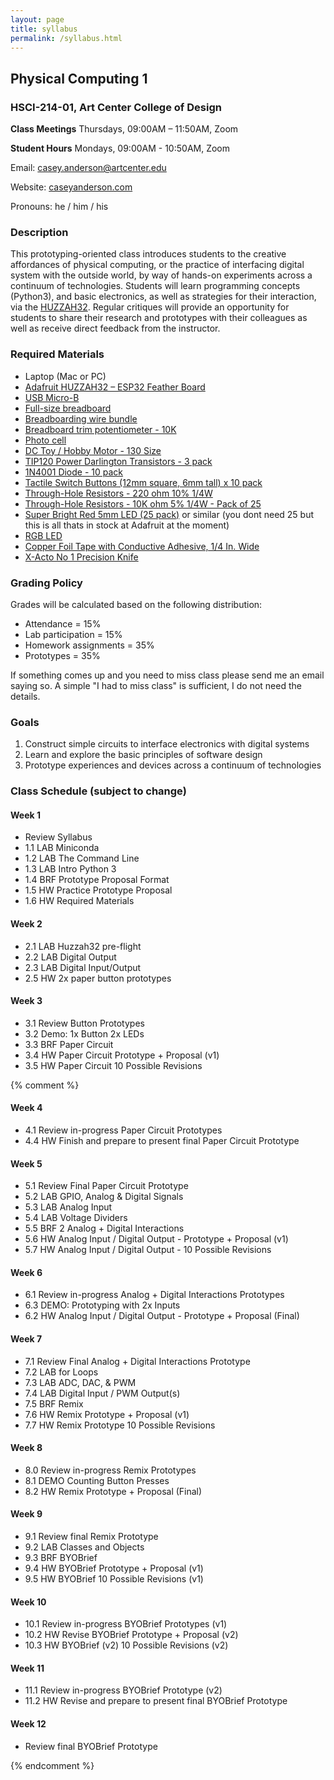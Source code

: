 ```yaml
---
layout: page
title: syllabus
permalink: /syllabus.html
---
```


## Physical Computing 1
### HSCI-214-01, Art Center College of Design
**Class Meetings** Thursdays, 09:00AM – 11:50AM, Zoom

**Student Hours** Mondays, 09:00AM - 10:50AM, Zoom

Email: casey.anderson@artcenter.edu

Website: [caseyanderson.com](https://caseyanderson.com/)

Pronouns: he / him / his


### Description

This prototyping-oriented class introduces students to the creative affordances of physical computing, or the practice of interfacing digital system with the outside world, by way of hands-on experiments across a continuum of technologies. Students will learn programming concepts (Python3), and basic electronics, as well as strategies for their interaction, via the [HUZZAH32](https://www.adafruit.com/product/3405). Regular critiques will provide an opportunity for students to share their research and prototypes with their colleagues as well as receive direct feedback from the instructor.


### Required Materials

* Laptop (Mac or PC)
* [Adafruit HUZZAH32 – ESP32 Feather Board](https://www.adafruit.com/product/3591)
* [USB Micro-B](https://www.adafruit.com/product/3879)
* [Full-size breadboard](https://www.adafruit.com/product/239)
* [Breadboarding wire bundle](https://www.adafruit.com/product/153)
* [Breadboard trim potentiometer - 10K](https://www.adafruit.com/product/356)
* [Photo cell](https://www.adafruit.com/product/161)
* [DC Toy / Hobby Motor - 130 Size](https://www.adafruit.com/product/711)
* [TIP120 Power Darlington Transistors - 3 pack](https://www.adafruit.com/product/976)
* [1N4001 Diode - 10 pack](https://www.adafruit.com/product/755)
* [Tactile Switch Buttons (12mm square, 6mm tall) x 10 pack](https://www.adafruit.com/product/1119)
* [Through-Hole Resistors - 220 ohm 10% 1/4W](https://www.adafruit.com/product/2780)
* [Through-Hole Resistors - 10K ohm 5% 1/4W - Pack of 25](https://www.adafruit.com/product/2784)
* [Super Bright Red 5mm LED (25 pack)](https://www.adafruit.com/product/297) or similar (you dont need 25 but this is all thats in stock at Adafruit at the moment)
* [RGB LED](https://www.adafruit.com/product/159)
* [Copper Foil Tape with Conductive Adhesive, 1/4 In. Wide](https://www.amazon.com/Vasdoo-Conductive-Shielding-Electrical-Grounding/dp/B07RPFRFXK)
* [X-Acto No 1 Precision Knife](https://www.amazon.com/X-Acto-XZ3601-X-ACTO-Knife-Safety/dp/B005KRSWM6)


### Grading Policy

Grades will be calculated based on the following distribution:

* Attendance = 15%
* Lab participation = 15%
* Homework assignments = 35%
* Prototypes = 35%


If something comes up and you need to miss class please send me an email saying so. A simple "I had to miss class" is sufficient, I do not need the details.


### Goals

1. Construct simple circuits to interface electronics with digital systems
2. Learn and explore the basic principles of software design
3. Prototype experiences and devices across a continuum of technologies


### Class Schedule (subject to change)

#### Week 1

* Review Syllabus
* 1.1 LAB Miniconda
* 1.2 LAB The Command Line
* 1.3 LAB Intro Python 3
* 1.4 BRF Prototype Proposal Format
* 1.5 HW Practice Prototype Proposal
* 1.6 HW Required Materials

#### Week 2

* 2.1 LAB Huzzah32 pre-flight
* 2.2 LAB Digital Output
* 2.3 LAB Digital Input/Output
* 2.5 HW 2x paper button prototypes

#### Week 3

* 3.1 Review Button Prototypes
* 3.2 Demo: 1x Button 2x LEDs
* 3.3 BRF Paper Circuit
* 3.4 HW Paper Circuit Prototype + Proposal (v1)
* 3.5 HW Paper Circuit 10 Possible Revisions

{% comment %}

#### Week 4

* 4.1 Review in-progress Paper Circuit Prototypes
* 4.4 HW Finish and prepare to present final Paper Circuit Prototype


#### Week 5

* 5.1 Review Final Paper Circuit Prototype
* 5.2 LAB GPIO, Analog & Digital Signals
* 5.3 LAB Analog Input
* 5.4 LAB Voltage Dividers
* 5.5 BRF 2 Analog + Digital Interactions
* 5.6 HW Analog Input / Digital Output - Prototype + Proposal (v1)
* 5.7 HW Analog Input / Digital Output - 10 Possible Revisions


#### Week 6

* 6.1 Review in-progress Analog + Digital Interactions Prototypes
* 6.3 DEMO: Prototyping with 2x Inputs
* 6.2 HW Analog Input / Digital Output - Prototype + Proposal (Final)


#### Week 7

* 7.1 Review Final Analog + Digital Interactions Prototype
* 7.2 LAB for Loops
* 7.3 LAB ADC, DAC, & PWM
* 7.4 LAB Digital Input / PWM Output(s)
* 7.5 BRF Remix
* 7.6 HW Remix Prototype + Proposal (v1)
* 7.7 HW Remix Prototype 10 Possible Revisions


#### Week 8

* 8.0 Review in-progress Remix Prototypes
* 8.1 DEMO Counting Button Presses
* 8.2 HW Remix Prototype + Proposal (Final)

#### Week 9

* 9.1 Review final Remix Prototype
* 9.2 LAB Classes and Objects
* 9.3 BRF BYOBrief
* 9.4 HW BYOBrief Prototype + Proposal (v1)
* 9.5 HW BYOBrief 10 Possible Revisions (v1)


#### Week 10

* 10.1 Review in-progress BYOBrief Prototypes (v1)
* 10.2 HW Revise BYOBrief Prototype + Proposal (v2)
* 10.3 HW BYOBrief (v2) 10 Possible Revisions (v2)


#### Week 11

* 11.1 Review in-progress BYOBrief Prototype (v2)
* 11.2 HW Revise and prepare to present final BYOBrief Prototype


#### Week 12

* Review final BYOBrief Prototype

{% endcomment %}
